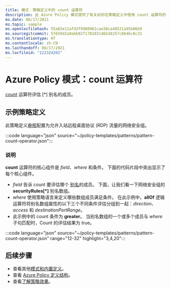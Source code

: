 ```yaml
---
title: 模式：策略定义中的 count 运算符
description: 此 Azure Policy 模式提供了有关如何在策略定义中使用 count 运算符的示例。
ms.date: 08/17/2021
ms.topic: sample
ms.openlocfilehash: 55a83e11afd3f9980961cae38ca40521a95b86b9
ms.sourcegitcommit: 5f659d2a9abb92f178103146b38257c864bc8c31
ms.translationtype: HT
ms.contentlocale: zh-CN
ms.lasthandoff: 08/17/2021
ms.locfileid: "122324202"
---
```

# <a name="azure-policy-pattern-the-count-operator"></a>Azure Policy 模式：count 运算符

[count](../concepts/definition-structure.md#count) 运算符评估 \[\*\] 别名的成员。

## <a name="sample-policy-definition"></a>示例策略定义

此策略定义[审核](../concepts/effects.md#audit)配置为允许入站远程桌面协议 (RDP) 流量的网络安全组。

:::code language="json" source="~/policy-templates/patterns/pattern-count-operator.json":::

### <a name="explanation"></a>说明

**count** 运算符的核心组件是 _field_、_where_ 和条件。 下面的代码片段中突出显示了每个核心组件。

- _field_ 告诉 count 要评估哪个 [别名](../concepts/definition-structure.md#aliases)的成员。 下面，让我们看一下网络安全组的 **securityRules\[\*\]** 别名数组。
- _where_ 使用策略语言来定义哪些数组成员满足条件。 在此示例中，**allOf** 逻辑运算符将别名数组属性的以下三个不同条件评估分组到一起：_direction_、_access_ 和 _destinationPortRange_。
- 此示例中的 count 条件为 **greater**。 当别名数组的一个或多个成员与 _where_ 子句匹配时，Count 的评估结果为 true。

:::code language="json" source="~/policy-templates/patterns/pattern-count-operator.json" range="12-32" highlight="3,4,20":::

## <a name="next-steps"></a>后续步骤

- 查看其他[模式和内置定义](./index.md)。
- 查看 [Azure Policy 定义结构](../concepts/definition-structure.md)。
- 查看[了解策略效果](../concepts/effects.md)。
